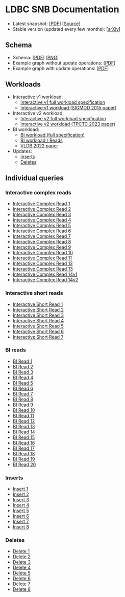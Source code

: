 # LDBC SNB Documentation

* Latest snapshot: [[PDF](https://ldbcouncil.org/ldbc_snb_docs/ldbc-snb-specification.pdf)] [[Source](https://github.com/ldbc/ldbc_snb_docs/tree/main)]
* Stable version (updated every few months): [[arXiv](https://arxiv.org/abs/2001.02299)]

## Schema

* Schema: [[PDF](schema.pdf)] [[PNG](schema.png)]
* Example graph without update operations: [[PDF](https://ldbcouncil.org/ldbc_snb_docs/example-graph-without-updates.pdf)]
* Example graph with update operations: [[PDF](https://ldbcouncil.org/ldbc_snb_docs/example-graph-with-updates.pdf)]

## Workloads

* Interactive v1 workload:
    * [Interactive v1 full workload specification](workload-interactive-v1.pdf)
    * [Interactive v1 workload (SIGMOD 2015 paper)](https://ldbcouncil.org/docs/papers/ldbc-snb-interactive-sigmod-2015.pdf)
* Interactive v2 workload:
    * [Interactive v2 full workload specification](workload-interactive-v2.pdf)
    * [Interactive v2 workload (TPCTC 2023 paper)](https://arxiv.org/pdf/2307.04820.pdf)
* BI workload:
    * [BI workload (full specification)](workload-bi.pdf)
    * [BI workload / Reads](workload-bi-reads.pdf)
    * [VLDB 2022 paper](https://ldbcouncil.org/docs/pvldapers/ldbc-snb-bi-vldb-2022.pdf)
* Updates:
    * [Inserts](workload-inserts.pdf)
    * [Deletes](workload-deletes.pdf)

## Individual queries

### Interactive complex reads

* [Interactive Complex Read 1](interactive-complex-read-01.pdf)
* [Interactive Complex Read 2](interactive-complex-read-02.pdf)
* [Interactive Complex Read 3](interactive-complex-read-03.pdf)
* [Interactive Complex Read 4](interactive-complex-read-04.pdf)
* [Interactive Complex Read 5](interactive-complex-read-05.pdf)
* [Interactive Complex Read 6](interactive-complex-read-06.pdf)
* [Interactive Complex Read 7](interactive-complex-read-07.pdf)
* [Interactive Complex Read 8](interactive-complex-read-08.pdf)
* [Interactive Complex Read 9](interactive-complex-read-09.pdf)
* [Interactive Complex Read 10](interactive-complex-read-10.pdf)
* [Interactive Complex Read 11](interactive-complex-read-11.pdf)
* [Interactive Complex Read 12](interactive-complex-read-12.pdf)
* [Interactive Complex Read 13](interactive-complex-read-13.pdf)
* [Interactive Complex Read 14v1](interactive-complex-read-14-v1.pdf)
* [Interactive Complex Read 14v2](interactive-complex-read-14-v2.pdf)

### Interactive short reads

* [Interactive Short Read 1](interactive-short-read-01.pdf)
* [Interactive Short Read 2](interactive-short-read-02.pdf)
* [Interactive Short Read 3](interactive-short-read-03.pdf)
* [Interactive Short Read 4](interactive-short-read-04.pdf)
* [Interactive Short Read 5](interactive-short-read-05.pdf)
* [Interactive Short Read 6](interactive-short-read-06.pdf)
* [Interactive Short Read 7](interactive-short-read-07.pdf)

### BI reads

* [BI Read 1](bi-read-01.pdf)
* [BI Read 2](bi-read-02.pdf)
* [BI Read 3](bi-read-03.pdf)
* [BI Read 4](bi-read-04.pdf)
* [BI Read 5](bi-read-05.pdf)
* [BI Read 6](bi-read-06.pdf)
* [BI Read 7](bi-read-07.pdf)
* [BI Read 8](bi-read-08.pdf)
* [BI Read 9](bi-read-09.pdf)
* [BI Read 10](bi-read-10.pdf)
* [BI Read 11](bi-read-11.pdf)
* [BI Read 12](bi-read-12.pdf)
* [BI Read 13](bi-read-13.pdf)
* [BI Read 14](bi-read-14.pdf)
* [BI Read 15](bi-read-15.pdf)
* [BI Read 16](bi-read-16.pdf)
* [BI Read 17](bi-read-17.pdf)
* [BI Read 18](bi-read-18.pdf)
* [BI Read 19](bi-read-19.pdf)
* [BI Read 20](bi-read-20.pdf)

### Inserts

* [Insert 1](insert-01.pdf)
* [Insert 2](insert-02.pdf)
* [Insert 3](insert-03.pdf)
* [Insert 4](insert-04.pdf)
* [Insert 5](insert-05.pdf)
* [Insert 6](insert-06.pdf)
* [Insert 7](insert-07.pdf)
* [Insert 8](insert-08.pdf)

### Deletes

* [Delete 1](delete-01.pdf)
* [Delete 2](delete-02.pdf)
* [Delete 3](delete-03.pdf)
* [Delete 4](delete-04.pdf)
* [Delete 5](delete-05.pdf)
* [Delete 6](delete-06.pdf)
* [Delete 7](delete-07.pdf)
* [Delete 8](delete-08.pdf)
